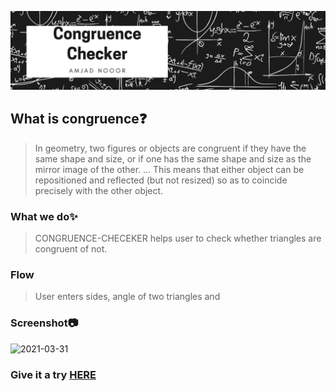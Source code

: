 ![](header.png)

## What is congruence❓
> In geometry, two figures or objects are congruent if they have the same shape and size, or if one has the same shape and size as the mirror image of the other. ... This means that either object can be repositioned and reflected (but not resized) so as to coincide precisely with the other object.

###  What we do✨
> CONGRUENCE-CHECEKER helps user to check whether triangles are congruent of not.

### Flow
> User enters sides, angle of two triangles and 

### Screenshot📷
![2021-03-31](https://user-images.githubusercontent.com/65963997/113111052-63c17480-9225-11eb-911b-e212f55494ae.png)

### Give it a try <a href="https://amjadnoor.github.io/congruence-checker/">HERE</a>

